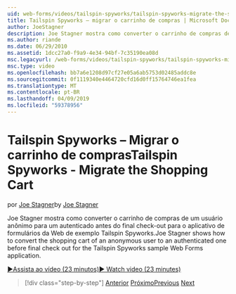 ```yaml
---
uid: web-forms/videos/tailspin-spyworks/tailspin-spyworks-migrate-the-shopping-cart
title: Tailspin Spyworks – migrar o carrinho de compras | Microsoft Docs
author: JoeStagner
description: Joe Stagner mostra como converter o carrinho de compras de um usuário anônimo para um autenticado antes do final check-out para o exemplo da Tailspin Spyworks f Web....
ms.author: riande
ms.date: 06/29/2010
ms.assetid: 1dcc27a0-f9a9-4e34-94bf-7c35190ea08d
msc.legacyurl: /web-forms/videos/tailspin-spyworks/tailspin-spyworks-migrate-the-shopping-cart
msc.type: video
ms.openlocfilehash: bb7a6e1208d97cf27e05a6ab5753d02485addc8e
ms.sourcegitcommit: 0f1119340e4464720cfd16d0ff15764746ea1fea
ms.translationtype: MT
ms.contentlocale: pt-BR
ms.lasthandoff: 04/09/2019
ms.locfileid: "59378956"
---
```

# <a name="tailspin-spyworks---migrate-the-shopping-cart"></a><span data-ttu-id="cf501-103">Tailspin Spyworks – Migrar o carrinho de compras</span><span class="sxs-lookup"><span data-stu-id="cf501-103">Tailspin Spyworks - Migrate the Shopping Cart</span></span>

<span data-ttu-id="cf501-104">por [Joe Stagner](https://github.com/JoeStagner)</span><span class="sxs-lookup"><span data-stu-id="cf501-104">by [Joe Stagner](https://github.com/JoeStagner)</span></span>

<span data-ttu-id="cf501-105">Joe Stagner mostra como converter o carrinho de compras de um usuário anônimo para um autenticado antes do final check-out para o aplicativo de formulários da Web de exemplo Tailspin Spyworks.</span><span class="sxs-lookup"><span data-stu-id="cf501-105">Joe Stagner shows how to convert the shopping cart of an anonymous user to an authenticated one before final check out for the Tailspin Spyworks sample Web Forms application.</span></span>

[<span data-ttu-id="cf501-106">&#9654;Assista ao vídeo (23 minutos)</span><span class="sxs-lookup"><span data-stu-id="cf501-106">&#9654; Watch video (23 minutes)</span></span>](https://channel9.msdn.com/Blogs/ASP-NET-Site-Videos/tailspin-spyworks-migrate-the-shopping-cart)

> [!div class="step-by-step"]
> <span data-ttu-id="cf501-107">[Anterior](tailspin-spyworks-update-the-shopping-cart.md)
> [Próximo](tailspin-spyworks-final-check-out.md)</span><span class="sxs-lookup"><span data-stu-id="cf501-107">[Previous](tailspin-spyworks-update-the-shopping-cart.md)
[Next](tailspin-spyworks-final-check-out.md)</span></span>

